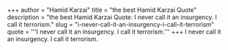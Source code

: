 +++
author = "Hamid Karzai"
title = "the best Hamid Karzai Quote"
description = "the best Hamid Karzai Quote: I never call it an insurgency. I call it terrorism."
slug = "i-never-call-it-an-insurgency-i-call-it-terrorism"
quote = '''I never call it an insurgency. I call it terrorism.'''
+++
I never call it an insurgency. I call it terrorism.
